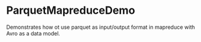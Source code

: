 # ParquetMapreduceDemo

Demonstrates how ot use parquet as input/output format in mapreduce with Avro as a data model.
